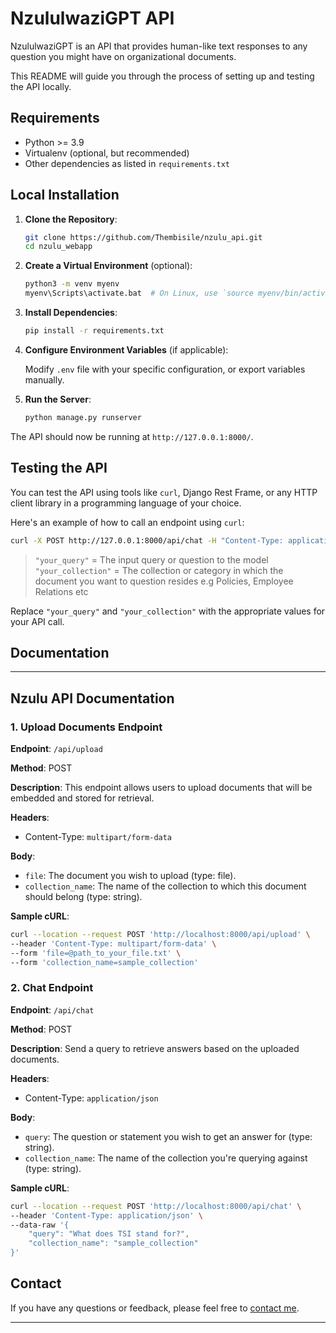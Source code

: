# NzululwaziGPT API

NzululwaziGPT is an API that provides human-like text responses to any question you might have on organizational documents.

This README will guide you through the process of setting up and testing the API locally.

## Requirements

- Python >= 3.9
- Virtualenv (optional, but recommended)
- Other dependencies as listed in `requirements.txt`

## Local Installation

1. **Clone the Repository**: 

   ```bash
   git clone https://github.com/Thembisile/nzulu_api.git
   cd nzulu_webapp
   ```

2. **Create a Virtual Environment** (optional):

   ```bash
   python3 -m venv myenv
   myenv\Scripts\activate.bat  # On Linux, use `source myenv/bin/activate`
   ```

3. **Install Dependencies**:

   ```bash
   pip install -r requirements.txt
   ```

4. **Configure Environment Variables** (if applicable):

   Modify `.env` file with your specific configuration, or export variables manually.

5. **Run the Server**:

   ```bash
   python manage.py runserver
   ```

The API should now be running at `http://127.0.0.1:8000/`.

## Testing the API

You can test the API using tools like `curl`, Django Rest Frame, or any HTTP client library in a programming language of your choice.

Here's an example of how to call an endpoint using `curl`:

```bash
curl -X POST http://127.0.0.1:8000/api/chat -H "Content-Type: application/json" -d '{"query":"your_query", "collection_name":"your_collection"}'
```

> `"your_query"` = The input query or question to the model
> `"your_collection"` = The collection or category in which the document you want to question resides e.g Policies, Employee Relations etc

Replace `"your_query"` and `"your_collection"` with the appropriate values for your API call.

## Documentation
---
## **Nzulu API Documentation**

### **1. Upload Documents Endpoint**

**Endpoint**: `/api/upload`

**Method**: POST

**Description**: This endpoint allows users to upload documents that will be embedded and stored for retrieval.

**Headers**:
- Content-Type: `multipart/form-data`

**Body**:
- `file`: The document you wish to upload (type: file).
- `collection_name`: The name of the collection to which this document should belong (type: string).

**Sample cURL**:
```bash
curl --location --request POST 'http://localhost:8000/api/upload' \
--header 'Content-Type: multipart/form-data' \
--form 'file=@path_to_your_file.txt' \
--form 'collection_name=sample_collection'
```

### **2. Chat Endpoint**

**Endpoint**: `/api/chat`

**Method**: POST

**Description**: Send a query to retrieve answers based on the uploaded documents.

**Headers**:
- Content-Type: `application/json`

**Body**:
- `query`: The question or statement you wish to get an answer for (type: string).
- `collection_name`: The name of the collection you're querying against (type: string).

**Sample cURL**:
```bash
curl --location --request POST 'http://localhost:8000/api/chat' \
--header 'Content-Type: application/json' \
--data-raw '{
    "query": "What does TSI stand for?",
    "collection_name": "sample_collection"
}'
```

## Contact

If you have any questions or feedback, please feel free to [contact me](mailto:shaundamon09@gmail.com).

---
